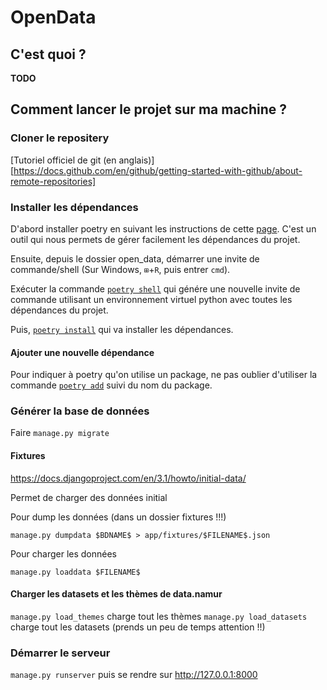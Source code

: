 # OpenData

## C'est quoi ?

**TODO**

## Comment lancer le projet sur ma machine ?

### Cloner le repositery

[Tutoriel officiel de git (en anglais)][https://docs.github.com/en/github/getting-started-with-github/about-remote-repositories]

### Installer les dépendances

D'abord installer poetry en suivant les instructions de cette [page](https://python-poetry.org/docs/#installation). C'est un outil qui nous permets de gérer facilement les dépendances du projet.

Ensuite, depuis le dossier open_data, démarrer une invite de commande/shell (Sur Windows, `⊞`+`R`, puis entrer `cmd`).

Exécuter la commande [`poetry shell`](https://python-poetry.org/docs/cli/#shell) qui génére une nouvelle invite de commande utilisant un environnement virtuel python avec toutes les dépendances du projet.

Puis, [`poetry install`](https://python-poetry.org/docs/cli/#install) qui va installer les dépendances.

#### Ajouter une nouvelle dépendance

Pour indiquer à poetry qu'on utilise un package, ne pas oublier d'utiliser la commande [`poetry add`](https://python-poetry.org/docs/cli/#add) suivi du nom du package.

### Générer la base de données

Faire `manage.py migrate`

#### Fixtures

https://docs.djangoproject.com/en/3.1/howto/initial-data/

Permet de charger des données initial

Pour dump les données (dans un dossier fixtures !!!)

`manage.py dumpdata $BDNAME$ > app/fixtures/$FILENAME$.json`

Pour charger les données

`manage.py loaddata $FILENAME$`

#### Charger les datasets et les thèmes de data.namur

`manage.py load_themes` charge tout les thèmes
`manage.py load_datasets` charge tout les datasets (prends un peu de temps attention !!)

### Démarrer le serveur

`manage.py runserver` puis se rendre sur http://127.0.0.1:8000
